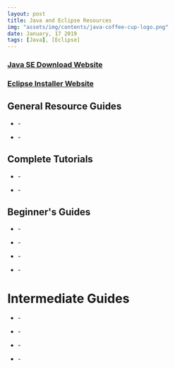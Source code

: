 ```yaml
---
layout: post
title: Java and Eclipse Resources
img: "assets/img/contents/java-coffee-cup-logo.png"
date: January, 17 2019
tags: [Java], [Eclipse]
---
```


### [Java SE Download Website](https://www.oracle.com/technetwork/java/javase/downloads/index.html)
### [Eclipse Installer Website](https://www.eclipse.org/downloads/packages/installer)


## General Resource Guides
* []() - 

* []() - 

## Complete Tutorials
* []() - 

* []() - 

## Beginner's Guides
* []() - 

* []() - 

* []() - 

* []() - 

# Intermediate Guides
* []() - 

* []() - 

* []() - 

* []() - 

